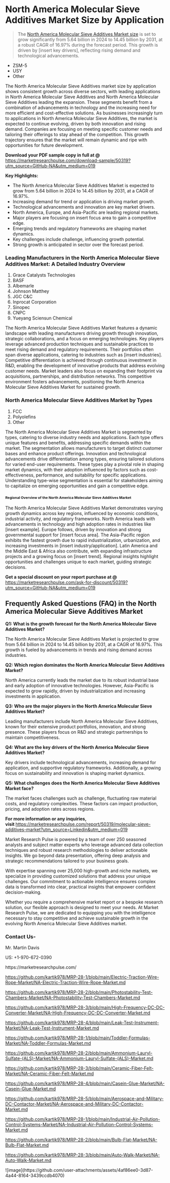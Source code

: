 <h1>North America Molecular Sieve Additives Market&nbsp;Size by Application</h1><blockquote><p>The <a href="https://marketresearchpulse.com/download-sample/50319?utm_source=GitHub-NA&amp;utm_medium=019">North America Molecular Sieve Additives Market size</a> is set to grow significantly from 5.64 billion in 2024 to 14.45 billion by 2031, at a robust CAGR of 16.97% during the forecast period. This growth is driven by [insert key drivers], reflecting rising demand and technological advancements.</p></blockquote><ul><li>ZSM-5<li> USY<li> Other</li></ul><p>The North America Molecular Sieve Additives market size by application shows consistent growth across diverse sectors, with leading applications in North America Molecular Sieve Additives and North America Molecular Sieve Additives leading the expansion. These segments benefit from a combination of advancements in technology and the increasing need for more efficient and cost-effective solutions. As businesses increasingly turn to applications in North America Molecular Sieve Additives, the market is expected to continue evolving, driven by both innovation and rising demand. Companies are focusing on meeting specific customer needs and tailoring their offerings to stay ahead of the competition. This growth trajectory ensures that the market will remain dynamic and ripe with opportunities for future development.</p><p><strong>Download your PDF sample copy in full at @ </strong><a href="https://marketresearchpulse.com/download-sample/50319?utm_source=GitHub-NA&amp;utm_medium=019">https://marketresearchpulse.com/download-sample/50319?utm_source=GitHub-NA&amp;utm_medium=019</a></p><p><strong>Key Highlights: </strong></p><ul><li>The North America Molecular Sieve Additives Market is expected to grow from 5.64 billion in 2024 to 14.45 billion by 2031, at a CAGR of 16.97%.</li><li>Increasing demand for trend or application is driving market growth.</li><li>Technological advancements and innovation are key market drivers.</li><li>North America, Europe, and Asia-Pacific are leading regional markets.</li><li>Major players are focusing on insert focus area to gain a competitive edge.</li><li>Emerging trends and regulatory frameworks are shaping market dynamics.</li><li>Key challenges include challenge, influencing growth potential.</li><li>Strong growth is anticipated in sector over the forecast period.</li></ul><h3>Leading Manufacturers in the North America Molecular Sieve Additives Market: A Detailed Industry Overview</h3><ol><li>Grace Catalysts Technologies</li><li>BASF</li><li>Albemarle</li><li>Johnson Matthey</li><li>JGC C&C</li><li>Inprocat Corporation</li><li>Sinopec</li><li>CNPC</li><li>Yueyang Sciensun Chemical</li></ol><div class="flex max-w-full flex-col flex-grow"><div class="min-h-8 text-message flex w-full flex-col items-end gap-2 whitespace-normal break-words [.text-message+&amp;]:mt-5" dir="auto" data-message-author-role="assistant" data-message-id="fd8432e4-4910-450d-b182-61b7bfb0a01f" data-message-model-slug="gpt-4o"><div class="flex w-full flex-col gap-1 empty:hidden first:pt-[3px]"><div class="markdown prose w-full break-words dark:prose-invert light"><p>The North America Molecular Sieve Additives Market features a dynamic landscape with leading manufacturers driving growth through innovation, strategic collaborations, and a focus on emerging technologies. Key players leverage advanced production techniques and sustainable practices to meet rising demand and regulatory requirements. Their portfolios often span diverse applications, catering to industries such as [insert industries]. Competitive differentiation is achieved through continuous investment in R&amp;D, enabling the development of innovative products that address evolving customer needs. Market leaders also focus on expanding their footprint via acquisitions, partnerships, and distribution networks. This competitive environment fosters advancements, positioning the North America Molecular Sieve Additives Market for sustained growth.</p></div></div></div></div><h3>North America Molecular Sieve Additives Market by Types</h3><ol><li>FCC<li> Polyolefins<li> Other</li></ol><div class="flex max-w-full flex-col flex-grow"><div class="min-h-8 text-message flex w-full flex-col items-end gap-2 whitespace-normal break-words [.text-message+&amp;]:mt-5" dir="auto" data-message-author-role="assistant" data-message-id="084470be-0bb7-4664-bddf-5156b4f41249" data-message-model-slug="gpt-4o-mini"><div class="flex w-full flex-col gap-1 empty:hidden first:pt-[3px]"><div class="markdown prose w-full break-words dark:prose-invert light"><p>The North America Molecular Sieve Additives Market is segmented by types, catering to diverse industry needs and applications. Each type offers unique features and benefits, addressing specific demands within the market. The segmentation allows manufacturers to target distinct customer bases and enhance product offerings. Innovation and technological advancements drive differentiation among types, ensuring tailored solutions for varied end-user requirements. These types play a pivotal role in shaping market dynamics, with their adoption influenced by factors such as cost-effectiveness, performance, and suitability for specific applications. Understanding type-wise segmentation is essential for stakeholders aiming to capitalize on emerging opportunities and gain a competitive edge.</p></div></div></div></div><h3><span style="font-size: 11px;">Regional Overview of the North America Molecular Sieve Additives Market</span></h3><div class="flex max-w-full flex-col flex-grow"><div class="min-h-8 text-message flex w-full flex-col items-end gap-2 whitespace-normal break-words [.text-message+&amp;]:mt-5" dir="auto" data-message-author-role="assistant" data-message-id="e9038762-ce64-4e30-91c9-9bd413514231" data-message-model-slug="gpt-4o-mini"><div class="flex w-full flex-col gap-1 empty:hidden first:pt-[3px]"><div class="markdown prose w-full break-words dark:prose-invert light"><p>The North America Molecular Sieve Additives Market demonstrates varying growth dynamics across key regions, influenced by economic conditions, industrial activity, and regulatory frameworks. North America leads with advancements in technology and high adoption rates in industries like [insert example]. Europe follows, driven by innovation and strong governmental support for [insert focus area]. The Asia-Pacific region exhibits the fastest growth due to rapid industrialization, urbanization, and increasing investments in [insert industry/application]. Latin America and the Middle East &amp; Africa also contribute, with expanding infrastructure projects and a growing focus on [insert trend]. Regional insights highlight opportunities and challenges unique to each market, guiding strategic decisions.</p></div></div></div></div><p><strong>Get a special discount on your report purchase at @ </strong><a href="https://marketresearchpulse.com/ask-for-discount/50319?utm_source=GitHub-NA&amp;utm_medium=019">https://marketresearchpulse.com/ask-for-discount/50319?utm_source=GitHub-NA&amp;utm_medium=019</a></p><h2>Frequently Asked Questions (FAQ) in the North America Molecular Sieve Additives Market</h2><p><strong>Q1: What is the growth forecast for the North America Molecular Sieve Additives Market?</strong></p><p>The North America Molecular Sieve Additives Market is projected to grow from 5.64 billion in 2024 to 14.45 billion by 2031, at a CAGR of 16.97%. This growth is fueled by advancements in trends and rising demand across industries.</p><p><strong>Q2: Which region dominates the North America Molecular Sieve Additives Market?</strong></p><p>North America currently leads the market due to its robust industrial base and early adoption of innovative technologies. However, Asia-Pacific is expected to grow rapidly, driven by industrialization and increasing investments in application.</p><p><strong>Q3: Who are the major players in the North America Molecular Sieve Additives Market?</strong></p><p>Leading manufacturers include North America Molecular Sieve Additives, known for their extensive product portfolios, innovation, and strong presence. These players focus on R&amp;D and strategic partnerships to maintain competitiveness.</p><p><strong>Q4: What are the key drivers of the North America Molecular Sieve Additives Market?</strong></p><p>Key drivers include technological advancements, increasing demand for application, and supportive regulatory frameworks. Additionally, a growing focus on sustainability and innovation is shaping market dynamics.</p><p><strong>Q5: What challenges does the North America Molecular Sieve Additives Market face?</strong></p><p>The market faces challenges such as challenge, fluctuating raw material costs, and regulatory complexities. These factors can impact production, pricing, and adoption rates across regions.</p><p><strong>For more information or any inquiries, visit&nbsp;</strong><a href="https://marketresearchpulse.com/report/50319/molecular-sieve-additives-market?utm_source=Linkedin&utm_medium=019">https://marketresearchpulse.com/report/50319/molecular-sieve-additives-market?utm_source=Linkedin&utm_medium=019</a></p><p>Market Research Pulse is powered by a team of over 250 seasoned analysts and subject matter experts who leverage advanced data collection techniques and robust research methodologies to deliver actionable insights. We go beyond data presentation, offering deep analysis and strategic recommendations tailored to your business goals.</p><p>With expertise spanning over 25,000 high-growth and niche markets, we specialize in providing customized solutions that address your unique challenges. Our commitment to actionable intelligence ensures complex data is transformed into clear, practical insights that empower confident decision-making.</p><p>Whether you require a comprehensive market report or a bespoke research solution, our flexible approach is designed to meet your needs. At Market Research Pulse, we are dedicated to equipping you with the intelligence necessary to stay competitive and achieve sustainable growth in the evolving North America Molecular Sieve Additives market.</p><h3><strong>Contact Us-</strong></h3><p>Mr. Martin Davis</p><p>US: +1-970-672-0390</p><p>https://marketresearchpulse.com/</p><p><a href="https://github.com/kartik978/MRP-28-1/blob/main/Electric-Traction-Wire-Rope-Market/NA-Electric-Traction-Wire-Rope-Market.md">https://github.com/kartik978/MRP-28-1/blob/main/Electric-Traction-Wire-Rope-Market/NA-Electric-Traction-Wire-Rope-Market.md</a></p><p><a href="https://github.com/kartik978/MRP-28-2/blob/main/Photostability-Test-Chambers-Market/NA-Photostability-Test-Chambers-Market.md">https://github.com/kartik978/MRP-28-2/blob/main/Photostability-Test-Chambers-Market/NA-Photostability-Test-Chambers-Market.md</a></p><p><a href="https://github.com/kartik978/MRP-28-3/blob/main/High-Frequency-DC-DC-Converter-Market/NA-High-Frequency-DC-DC-Converter-Market.md">https://github.com/kartik978/MRP-28-3/blob/main/High-Frequency-DC-DC-Converter-Market/NA-High-Frequency-DC-DC-Converter-Market.md</a></p><p><a href="https://github.com/kartik978/MRP-28-4/blob/main/Leak-Test-Instrument-Market/NA-Leak-Test-Instrument-Market.md">https://github.com/kartik978/MRP-28-4/blob/main/Leak-Test-Instrument-Market/NA-Leak-Test-Instrument-Market.md</a></p><p><a href="https://github.com/kartik978/MRP-28-1/blob/main/Toddler-Formulas-Market/NA-Toddler-Formulas-Market.md">https://github.com/kartik978/MRP-28-1/blob/main/Toddler-Formulas-Market/NA-Toddler-Formulas-Market.md</a></p><p><a href="https://github.com/kartik978/MRP-28-2/blob/main/Ammonium-Lauryl-Sulfate-(ALS)-Market/NA-Ammonium-Lauryl-Sulfate-(ALS)-Market.md">https://github.com/kartik978/MRP-28-2/blob/main/Ammonium-Lauryl-Sulfate-(ALS)-Market/NA-Ammonium-Lauryl-Sulfate-(ALS)-Market.md</a></p><p><a href="https://github.com/kartik978/MRP-28-3/blob/main/Ceramic-Fiber-Felt-Market/NA-Ceramic-Fiber-Felt-Market.md">https://github.com/kartik978/MRP-28-3/blob/main/Ceramic-Fiber-Felt-Market/NA-Ceramic-Fiber-Felt-Market.md</a></p><p><a href="https://github.com/kartik978/MRP-28-4/blob/main/Casein-Glue-Market/NA-Casein-Glue-Market.md">https://github.com/kartik978/MRP-28-4/blob/main/Casein-Glue-Market/NA-Casein-Glue-Market.md</a></p><p><a href="https://github.com/kartik978/MRP-28-5/blob/main/Aerospace-and-Military-DC-Contactor-Market/NA-Aerospace-and-Military-DC-Contactor-Market.md">https://github.com/kartik978/MRP-28-5/blob/main/Aerospace-and-Military-DC-Contactor-Market/NA-Aerospace-and-Military-DC-Contactor-Market.md</a></p><p><a href="https://github.com/kartik978/MRP-28-1/blob/main/Industrial-Air-Pollution-Control-Systems-Market/NA-Industrial-Air-Pollution-Control-Systems-Market.md">https://github.com/kartik978/MRP-28-1/blob/main/Industrial-Air-Pollution-Control-Systems-Market/NA-Industrial-Air-Pollution-Control-Systems-Market.md</a></p><p><a href="https://github.com/kartik978/MRP-28-2/blob/main/Bulb-Flat-Market/NA-Bulb-Flat-Market.md">https://github.com/kartik978/MRP-28-2/blob/main/Bulb-Flat-Market/NA-Bulb-Flat-Market.md</a></p><p><a href="https://github.com/kartik978/MRP-28-3/blob/main/Auto-Walk-Market/NA-Auto-Walk-Market.md">https://github.com/kartik978/MRP-28-3/blob/main/Auto-Walk-Market/NA-Auto-Walk-Market.md</a></p>
![image](https://github.com/user-attachments/assets/4af86ee0-3d87-4a44-8164-3439ccdb4070)
